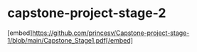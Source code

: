 # capstone-project-stage-2
[embed]https://github.com/princesv/Capstone-project-stage-1/blob/main/Capstone_Stage1.pdf[/embed]

